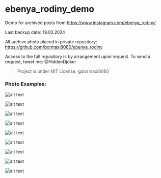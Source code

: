 # ebenya_rodiny_demo

Demo for archived posts from https://www.instagram.com/ebenya_rodiny/

Last backup date: 19.03.2024

All archive photo placed in private repository: https://github.com/bormaxi8080/ebenya_rodiny

Access to the full repository is by arrangement upon request. To send a request, tweet me: @HiddenDjoker

> Project is under MIT License, @bormaxi8080

### Photo Examples:

![alt text](demo/318473533_6073111702739725_2604864796987719230_n_17973327823817361.jpg)

![alt text](demo/14566695_1784610665089580_780566136604327936_n_17856122203120096.jpg)

![alt text](demo/15337244_358545774516729_2339014832642064384_n_17855419708084194.jpg)

![alt text](demo/156658059_1333387240377418_3535587595180741011_n_17885563613014017.jpg)

![alt text](demo/157033868_226562195820249_936732459371749144_n_17880437402093057.jpg)

![alt text](demo/158238089_100572688756839_4344417516809272648_n_17864469131395741.jpg)

![alt text](demo/165984092_275535040770811_8673456203962255363_n_17922215818571005.jpg)

![alt text](demo/317754120_100417439570667_395471830101303953_n_17988600922719747.jpg)

![alt text](demo/403897667_687967063097369_2496834027360621053_n_18011871098048070.jpg)